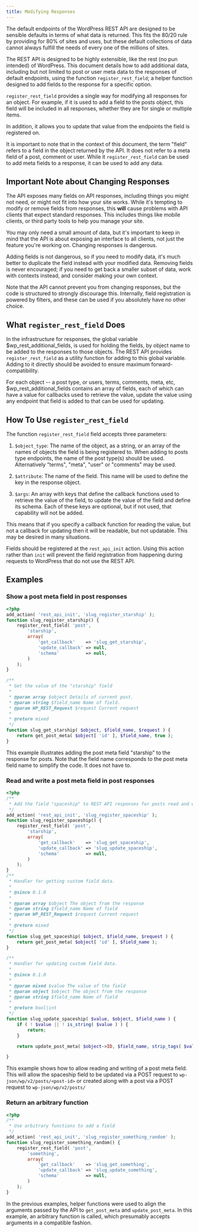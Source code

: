 ```yaml
---
title: Modifying Responses
---
```

The default endpoints of the WordPress REST API are designed to be sensible defaults in terms of what data is returned. This fits the 80/20 rule by providing for 80% of sites and uses, but these default collections of data cannot always fulfill the needs of every one of the millions of sites.

The REST API is designed to be highly extensible, like the rest (no pun intended) of WordPress. This document details how to add additional data, including but not limited to post or user meta data to the responses of default endpoints, using the function `register_rest_field`; a helper function designed to add fields to the response for a specific option.

`register_rest_field` provides a single way for modifying all responses for an object. For example, if it is used to add a field to the posts object, this field will be included in all responses, whether they are for single or multiple items.

In addition, it allows you to update that value from the endpoints the field is registered on.

It is important to note that in the context of this document, the term "field" refers to a field in the object returned by the API. It does not refer to a meta field of a post, comment or user. While it `register_rest_field` can be used to add meta fields to a response, it can be used to add any data.


Important Note about Changing Responses
---------------------------------------

The API exposes many fields on API responses, including things you might not need, or might not fit into how your site works. While it's tempting to modify or remove fields from responses, this **will** cause problems with API clients that expect standard responses. This includes things like mobile clients, or third party tools to help you manage your site.

You may only need a small amount of data, but it's important to keep in mind that the API is about exposing an interface to all clients, not just the feature you're working on. Changing responses is dangerous.

Adding fields is not dangerous, so if you need to modify data, it's much better to duplicate the field instead with your modified data. Removing fields is never encouraged; if you need to get back a smaller subset of data, work with contexts instead, and consider making your own context.

Note that the API cannot prevent you from changing responses, but the code is structured to strongly discourage this. Internally, field registration is powered by filters, and these can be used if you absolutely have no other choice.


What `register_rest_field` Does
------------------------------

In the infrastructure for responses, the global variable $wp_rest_additional_fields, is used for holding the fields, by object name to be added to the responses to those objects. The REST API provides `register_rest_field` as a utility function for adding to this global variable. Adding to it directly should be avoided to ensure maximum forward-compatibility.

For each object -- a post type, or users, terms, comments, meta, etc, $wp_rest_additional_fields contains an array of fields, each of which can have a value for callbacks used to retrieve the value, update the value using any endpoint that field is added to that can be used for updating.


How To Use `register_rest_field`
-------------------------------

The function `register_rest_field` field accepts three parameters:

1. `$object_type`: The name of the object, as a string, or an array of the names of objects the field is being registered to. When adding to posts type endpoints, the name of the post type(s) should be used. Alternatively "terms", "meta", "user" or "comments" may be used.

2. `$attribute`: The name of the field. This name will be used to define the key in the response object.

3. `$args`: An array with keys that define the callback functions used to retrieve the value of the field, to update the value of the field and define its schema. Each of these keys are optional, but if not used, that capability will not be added.

This means that if you specify a callback function for reading the value, but not a callback for updating then it will be readable, but not updatable. This may be desired in many situations.

Fields should be registered at the `rest_api_init` action. Using this action rather than `init` will prevent the field registration from happening during requests to WordPress that do not use the REST API.


Examples
--------

### Show a post meta field in post responses

```php
<?php
add_action( 'rest_api_init', 'slug_register_starship' );
function slug_register_starship() {
    register_rest_field( 'post',
        'starship',
        array(
            'get_callback'    => 'slug_get_starship',
            'update_callback' => null,
            'schema'          => null,
        )
    );
}

/**
 * Get the value of the "starship" field
 *
 * @param array $object Details of current post.
 * @param string $field_name Name of field.
 * @param WP_REST_Request $request Current request
 *
 * @return mixed
 */
function slug_get_starship( $object, $field_name, $request ) {
    return get_post_meta( $object[ 'id' ], $field_name, true );
}
```

This example illustrates adding the post meta field "starship" to the response for posts. Note that the field name corresponds to the post meta field name to simplify the code. It does not have to.

### Read and write a post meta field in post responses

```php
<?php
/**
 * Add the field "spaceship" to REST API responses for posts read and write
 */
add_action( 'rest_api_init', 'slug_register_spaceship' );
function slug_register_spaceship() {
    register_rest_field( 'post',
        'starship',
        array(
            'get_callback'    => 'slug_get_spaceship',
            'update_callback' => 'slug_update_spaceship',
            'schema'          => null,
        )
    );
}
/**
 * Handler for getting custom field data.
 *
 * @since 0.1.0
 *
 * @param array $object The object from the response
 * @param string $field_name Name of field
 * @param WP_REST_Request $request Current request
 *
 * @return mixed
 */
function slug_get_spaceship( $object, $field_name, $request ) {
    return get_post_meta( $object[ 'id' ], $field_name );
}

/**
 * Handler for updating custom field data.
 *
 * @since 0.1.0
 *
 * @param mixed $value The value of the field
 * @param object $object The object from the response
 * @param string $field_name Name of field
 *
 * @return bool|int
 */
function slug_update_spaceship( $value, $object, $field_name ) {
    if ( ! $value || ! is_string( $value ) ) {
        return;
    }

    return update_post_meta( $object->ID, $field_name, strip_tags( $value ) );

}
```

This example shows how to allow reading and writing of a post meta field. This will allow the spaceship field to be updated via a POST request to `wp-json/wp/v2/posts/<post-id>` or created along with a post via a POST request to `wp-json/wp/v2/posts/`

### Return an arbitrary function

```php
<?php
/**
 * Use arbitrary functions to add a field
 */
add_action( 'rest_api_init', 'slug_register_something_random' );
function slug_register_something_random() {
    register_rest_field( 'post',
        'something',
        array(
            'get_callback'    => 'slug_get_something',
            'update_callback' => 'slug_update_something',
            'schema'          => null,
        )
    );
}
```

In the previous examples, helper functions were used to align the arguments passed by the API to `get_post_meta` and `update_post_meta`. In this example, an arbitrary function is called, which presumably accepts arguments in a compatible fashion.
